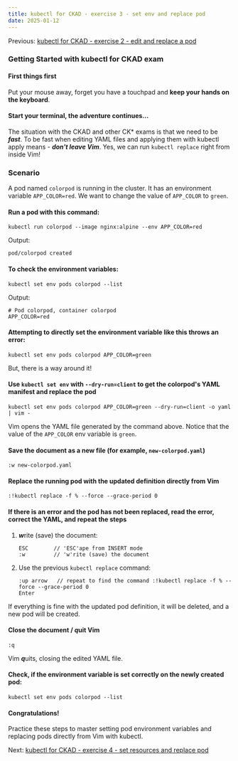 ```yaml
---
title: kubectl for CKAD - exercise 3 - set env and replace pod
date: 2025-01-12
---
```

Previous: [kubectl for CKAD - exercise 2 - edit and replace a pod](https://miroberes.github.io/CKAD-Exam-Tips/CKAD-Exam-Tips-kubectl-exercises/CKAD-Exam-Tips-kubectl-exercises-002-edit-replace-pod.html)
### Getting Started with kubectl for CKAD exam

#### First things first
Put your mouse away, forget you have a touchpad and **keep your hands on the keyboard**.

#### Start your terminal, the adventure continues...

The situation with the CKAD and other CK* exams is that we need to be ***fast***. To be fast when editing YAML files and applying them with kubectl apply means - ***don't leave Vim***. Yes, we can run `kubectl replace` right from inside Vim!

### Scenario
A pod named `colorpod` is running in the cluster. It has an environment variable `APP_COLOR=red`. We want to change the value of `APP_COLOR` to `green`.

#### Run a pod with this command:
```
kubectl run colorpod --image nginx:alpine --env APP_COLOR=red
```
Output:
```
pod/colorpod created
```

#### To check the environment variables:
```
kubectl set env pods colorpod --list
```
Output:
```
# Pod colorpod, container colorpod
APP_COLOR=red
```

#### Attempting to directly set the environment variable like this throws an error:
```
kubectl set env pods colorpod APP_COLOR=green
```

But, there is a way around it!

#### Use `kubectl set env` with `--dry-run=client` to get the colorpod's YAML manifest and replace the pod
```
kubectl set env pods colorpod APP_COLOR=green --dry-run=client -o yaml | vim -
```

Vim opens the YAML file generated by the command above. Notice that the value of the `APP_COLOR` env variable is `green`.

#### Save the document as a new file (for example, `new-colorpod.yaml`)
```
:w new-colorpod.yaml
```

#### Replace the running pod with the updated definition directly from Vim
```
:!kubectl replace -f % --force --grace-period 0
```

#### If there is an error and the pod has not been replaced, read the error, correct the YAML, and repeat the steps

1. ***w***rite (save) the document:
   ```
   ESC        // 'ESC'ape from INSERT mode
   :w         // 'w'rite (save) the document
   ```
2. Use the previous `kubectl replace` command:
   ```
   :up arrow   // repeat to find the command :!kubectl replace -f % --force --grace-period 0
   Enter
   ```

If everything is fine with the updated pod definition, it will be deleted, and a new pod will be created.
#### Close the document / ***q***uit Vim
```
:q
```
Vim ***q***uits, closing the edited YAML file.

#### Check, if the environment variable is set correctly on the newly created pod:
```
kubectl set env pods colorpod --list
```

#### Congratulations!
Practice these steps to master setting pod environment variables and replacing pods directly from Vim with kubectl.

Next: [kubectl for CKAD - exercise 4 - set resources and replace pod](https://miroberes.github.io/CKAD-Exam-Tips/CKAD-Exam-Tips-kubectl-exercises/CKAD-Exam-Tips-kubectl-exercises-004-set-resources-replace-pod.html)
